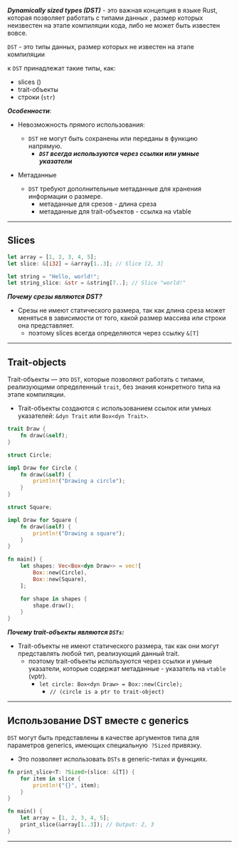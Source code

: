 ***Dynamically sized types (DST)*** - это важная концепция в языке Rust, которая позволяет работать с типами данных , размер которых неизвестен на этапе компиляции кода, либо не может быть известен вовсе.


`DST` - это типы данных, размер которых не известен на этапе компиляции

к `DST` принадлежат такие типы, как:
- slices ()
- trait-объекты
- строки (`str`)



***Особенности***:

- Невозможность прямого использования:
	- `DST` не могут быть сохранены или переданы в функцию напрямую.
		- ***`DST` всегда используются через ссылки или умные указатели***

- Метаданные
	- `DST` требуют дополнительные метаданные для хранения информации о размере. 
		- метаданные для срезов - длина среза
		- метаданные для trait-объектов - ссылка на vtable

---
## Slices

``` Rust
let array = [1, 2, 3, 4, 5];
let slice: &[i32] = &array[1..3]; // Slice [2, 3]

let string = "Hello, world!";
let string_slice: &str = &string[7..]; // Slice "world!"
```

***Почему срезы являются DST?***
- Срезы не имеют статического размера, так как длина среза может меняться в зависимости от того, какой размер массива или строки она представляет.
	- поэтому slices всегда определяются через ссылку 
	  `&[T]`

--- 
## Trait-objects

Trait-объекты — это `DST`, которые позволяют работать с типами, реализующими определенный `trait`, без знания конкретного типа на этапе компиляции. 
- Trait-объекты создаются с использованием ссылок или умных указателей: `&dyn Trait` или `Box<dyn Trait>`.

``` Rust
trait Draw {
    fn draw(&self);
}

struct Circle;

impl Draw for Circle {
    fn draw(&self) {
        println!("Drawing a circle");
    }
}

struct Square;

impl Draw for Square {
    fn draw(&self) {
        println!("Drawing a square");
    }
}

fn main() {
    let shapes: Vec<Box<dyn Draw>> = vec![
        Box::new(Circle),
        Box::new(Square),
    ];

    for shape in shapes {
        shape.draw();
    }
}
```

***Почему trait-объекты являются `DSTs`:***

- Trait-объекты не имеют статического размера, так как они могут представлять любой тип, реализующий данный trait.
	- поэтому trait-объекты используются через ссылки и умные указатели, которые содержат метаданные - указатель на `vtable` (vptr).
		- `let circle: Box<dyn Draw> = Box::new(Circle);` 
			- `` // (circle is a ptr to trait-object) ``


---

## Использование DST вместе с generics

`DST` могут быть представлены в качестве аргументов типа для параметров generics, имеющих специальную 
`?Sized` привязку.

- Это позволяет использовать `DSTs` в generic-типах и функциях.

``` Rust
fn print_slice<T: ?Sized>(slice: &[T]) {
    for item in slice {
        println!("{}", item);
    }
}

fn main() {
    let array = [1, 2, 3, 4, 5];
    print_slice(&array[1..3]); // Output: 2, 3
}
```


---

